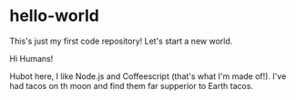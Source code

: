 # hello-world
This's just my first code repository! Let's start a new world. 

Hi Humans!

Hubot here, I like Node.js and Coffeescript (that's what I'm made of!).
I've had tacos on th moon and find them far supperior to Earth tacos.
